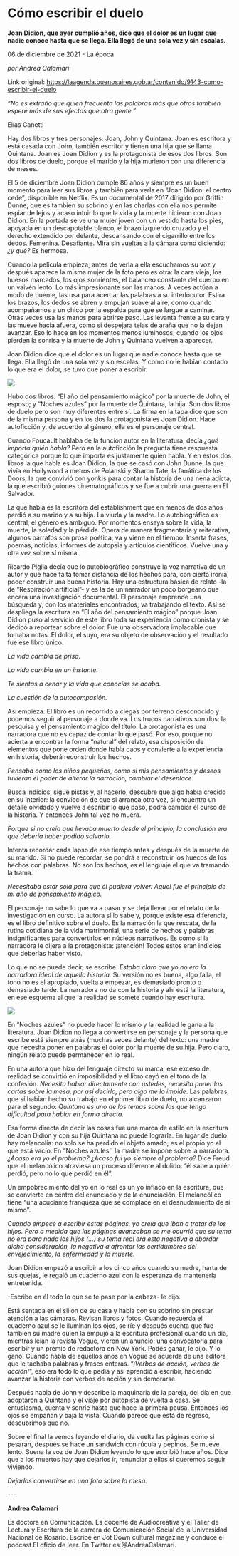 # Cómo escribir el duelo

**Joan Didion, que ayer cumplió años, dice que el dolor es un lugar que nadie conoce hasta que se llega. Ella llegó de una sola vez y sin escalas.**

06 de diciembre de 2021 - La época

_por Andrea Calamari_

Link original: https://laagenda.buenosaires.gob.ar/contenido/9143-como-escribir-el-duelo



*“No es extraño que quien frecuenta las palabras más que otros también espere más de sus efectos que otra gente.”*




Elías Canetti




Hay dos libros y tres personajes: Joan, John y Quintana. Joan es escritora y está casada con John, también escritor y tienen una hija que se llama Quintana. Joan es Joan Didion y es la protagonista de esos dos libros. Son dos libros de duelo, porque el marido y la hija murieron con una diferencia de meses.




El 5 de diciembre Joan Didion cumple 86 años y siempre es un buen momento para leer sus libros y también para verla en “Joan Didion: el centro cede”, disponible en Netflix. Es un documental de 2017 dirigido por Griffin Dunne, que es también su sobrino y en las charlas con ella nos permite espiar de lejos y acaso intuir lo que la vida y la muerte hicieron con Joan Didion. En la portada se ve una mujer joven con un vestido hasta los pies, apoyada en un descapotable blanco, el brazo izquierdo cruzado y el derecho extendido por delante, descansando con el cigarrillo entre los dedos. Femenina. Desafiante. Mira sin vueltas a la cámara como diciendo: *¿y qué?* Es hermosa.




Cuando la película empieza, antes de verla a ella escuchamos su voz y después aparece la misma mujer de la foto pero es otra: la cara vieja, los huesos marcados, los ojos sonrientes, el balanceo constante del cuerpo en un vaivén lento. Lo más impresionante son las manos. A veces actúan a modo de puente, las usa para acercar las palabras a su interlocutor. Estira los brazos, los dedos se abren y empujan suave al aire, como cuando acompañamos a un chico por la espalda para que se largue a caminar. Otras veces usa las manos para abrirse paso. Las levanta frente a su cara y las mueve hacia afuera, como si despejara telas de araña que no la dejan avanzar. Eso lo hace en los momentos menos luminosos, cuando los ojos pierden la sonrisa y la muerte de John y Quintana vuelven a aparecer.




Joan Didion dice que el dolor es un lugar que nadie conoce hasta que se llega. Ella llegó de una sola vez y sin escalas. Y como no le habían contado lo que era el dolor, se tuvo que poner a escribir.




![](https://cdn.feater.me/files/images/119774/aa1ebd38-7048-47d4-83fe-e77bcc7b9534.jpg)




Hubo dos libros: “El año del pensamiento mágico” por la muerte de John, el esposo; y “Noches azules” por la muerte de Quintana, la hija. Son dos libros de duelo pero son muy diferentes entre sí. La firma en la tapa dice que son de la misma persona y en los dos la protagonista es Joan Didion. Hace autoficción y, de acuerdo al género, ella es el personaje central.




Cuando Foucault hablaba de la función autor en la literatura, decía *¿qué importa quién habla?* Pero en la autoficción la pregunta tiene respuesta categórica porque lo que importa es justamente quién habla. Y en estos dos libros la que habla es Joan Didion, la que se casó con John Dunne, la que vivía en Hollywood a metros de Polanski y Sharon Tate, la fanática de los Doors, la que convivió con yonkis para contar la historia de una nena adicta, la que escribió guiones cinematográficos y se fue a cubrir una guerra en El Salvador.




La que habla es la escritora del establishment que en menos de dos años perdió a su marido y a su hija. La viuda y la madre. Lo autobiográfico es central, el género es ambiguo. Por momentos ensaya sobre la vida, la muerte, la soledad y la pérdida. Opera de manera fragmentaria y reiterativa, algunos párrafos son prosa poética, va y viene en el tiempo. Inserta frases, poemas, noticias, informes de autopsia y artículos científicos. Vuelve una y otra vez sobre sí misma.




Ricardo Piglia decía que lo autobiográfico construye la voz narrativa de un autor y que hace falta tomar distancia de los hechos para, con cierta ironía, poder construir una buena historia. Hay una estructura básica de relato -la de “Respiración artificial”- y es la de un narrador un poco borgeano que encara una investigación documental. El personaje emprende una búsqueda y, con los materiales encontrados, va trabajando el texto. Así se despliega la escritura en “El año del pensamiento mágico” porque Joan Didion puso al servicio de este libro toda su experiencia como cronista y se dedicó a reportear sobre el dolor. Fue una observadora implacable que tomaba notas. El dolor, el suyo, era su objeto de observación y el resultado fue ese libro único.




*La vida cambia de prisa.*




*La vida cambia en un instante.*




*Te sientas a cenar y la vida que conocías se acaba.*




*La cuestión de la autocompasión.*




Así empieza. El libro es un recorrido a ciegas por terreno desconocido y podemos seguir al personaje a donde va. Los trucos narrativos son dos: la pesquisa y el pensamiento mágico del título. La protagonista es una narradora que no es capaz de contar lo que pasó. Por eso, porque no acierta a encontrar la forma “natural” del relato, esa disposición de elementos que pone orden donde había caos y convierte a la experiencia en historia, deberá reconstruir los hechos.




*Pensaba como los niños pequeños, como si mis pensamientos y deseos tuvieran el poder de alterar la narración, cambiar el desenlace.*




Busca indicios, sigue pistas y, al hacerlo, descubre que algo había crecido en su interior: la convicción de que si arranca otra vez, si encuentra un detalle olvidado y vuelve a escribir lo que pasó, podrá cambiar el curso de la historia. Y entonces John tal vez no muera.




*Porque si no creía que llevaba muerto desde el principio, la conclusión era que debería haber podido salvarlo.*




Intenta recordar cada lapso de ese tiempo antes y después de la muerte de su marido. Si no puede recordar, se pondrá a reconstruir los huecos de los hechos con palabras. No son los hechos, es el lenguaje el que va tramando la trama.




*Necesitaba estar sola para que él pudiera volver. Aquel fue el principio de mi año de pensamiento mágico.*




El personaje no sabe lo que va a pasar y se deja llevar por el relato de la investigación en curso. La autora sí lo sabe y, porque existe esa diferencia, es el libro definitivo sobre el duelo. Es la narración la que rescata, de la rutina cotidiana de la vida matrimonial, una serie de hechos y palabras insignificantes para convertirlos en núcleos narrativos. Es como si la narradora le dijera a la protagonista: ¡atención! Todos estos eran indicios que deberías haber visto.




Lo que no se puede decir, se escribe. *Estaba claro que yo no era la narradora ideal de aquella historia.* Su versión no es buena, algo falla, el tono no es el apropiado, vuelta a empezar, es demasiado pronto o demasiado tarde. La narradora no da con la historia y ahí está la literatura, en ese esquema al que la realidad se somete cuando hay escritura.




![](https://cdn.feater.me/files/images/119778/c2083ef1-ded8-4ff9-af92-64a64284150a.jpg)




En “Noches azules” no puede hacer lo mismo y la realidad le gana a la literatura. Joan Didion no llega a convertirse en personaje y la persona que escribe está siempre atrás (muchas veces delante) del texto: una madre que necesita poner en palabras el dolor por la muerte de su hija. Pero claro, ningún relato puede permanecer en lo real.




En una autora que hizo del lenguaje directo su marca, ese exceso de realidad se convirtió en imposibilidad y el libro cayó en el tono de la confesión. *Necesito hablar directamente con ustedes, necesito poner las cartas sobre la mesa, por así decirlo, pero algo me lo impide*. Las palabras, que sí habían hecho su trabajo en el primer libro de duelo, no alcanzaron para el segundo: *Quintana es uno de los temas sobre los que tengo dificultad para hablar en forma directa.*




Esa forma directa de decir las cosas fue una marca de estilo en la escritura de Joan Didion y con su hija Quintana no puede lograrla. En lugar de duelo hay melancolía: no solo se ha perdido el objeto amado, es el propio yo el que está vacío. En “Noches azules'' la madre se impone sobre la narradora. *¿Acaso era yo el problema? ¿Acaso fui yo siempre el problema?* Dice Freud que el melancólico atraviesa un proceso diferente al dolido: “él sabe a quién perdió, pero no lo que perdió en él”.




Un empobrecimiento del yo en lo real es un yo inflado en la escritura, que se convierte en centro del enunciado y de la enunciación. El melancólico tiene “una acuciante franqueza que se complace en el desnudamiento de sí mismo”.




*Cuando empecé a escribir estas páginas, yo creía que iban a tratar de los hijos. Pero a medida que las páginas avanzaban se me ocurrió que su tema no era para nada los hijos (…) su tema real era esta negativa a abordar dicha consideración, la negativa a afrontar las certidumbres del envejecimiento, la enfermedad y la muerte.*




Joan Didion empezó a escribir a los cinco años cuando su madre, harta de sus quejas, le regaló un cuaderno azul con la esperanza de mantenerla entretenida.




-Escribe en él todo lo que se te pase por la cabeza- le dijo.




Está sentada en el sillón de su casa y habla con su sobrino sin prestar atención a las cámaras. Revisan libros y fotos. Cuando recuerda el cuaderno azul se le iluminan los ojos, se ríe y después cuenta que fue también su madre quien la empujó a la escritura profesional cuando un día, mientras leían la revista Vogue, vieron un anuncio: una convocatoria para escribir y un premio de redactora en New York. Podés ganar, le dijo. Y lo ganó. Cuando habla de aquellos años en Vogue se acuerda de una editora que le tachaba palabras y frases enteras. “*¡Verbos de acción, verbos de acción!*”, eso era todo lo que pedía y así aprendió a escribir, haciendo avanzar la historia con verbos de acción y sin demorarse.




Después habla de John y describe la maquinaria de la pareja, del día en que adoptaron a Quintana y el viaje por autopista de vuelta a casa. Se entusiasma, cuenta y sonríe hasta que hace la primera pausa. Entonces los ojos se empañan y baja la vista. Cuando parece que está de regreso, descubrimos que no.




Sobre el final la vemos leyendo el diario, da vuelta las páginas como si pesaran, después se hace un sandwich con rúcula y pepinos. Se mueve lento. Suena la voz de Joan Didion leyendo lo que escribió hace años. Dice que a los muertos hay que dejarlos ir, renunciar a ellos si queremos seguir viviendo.




*Dejarlos convertirse en una foto sobre la mesa.*




*---*




**Andrea Calamari**




Es doctora en Comunicación. Es docente de Audiocreativa y el Taller de Lectura y Escritura de la carrera de Comunicación Social de la Universidad Nacional de Rosario. Escribe en Jot Down cultural magazine y conduce el podcast El oficio de leer. En Twitter es @AndreaCalamari.



